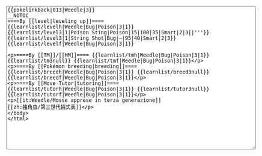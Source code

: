 </p><textarea readonly="" accesskey="," id="wpTextbox1" cols="80" rows="25" style="" class="mw-editfont-monospace" lang="en" dir="ltr" name="wpTextbox1">{{pokelinkback|013|Weedle|3}}
__NOTOC__
====By [[level|leveling up]]====
{{learnlist/levelh|Weedle|Bug|Poison|3|1}}
{{learnlist/level3|1|Poison Sting|Poison|15|100|35|Smart|2|3||'''}}
{{learnlist/level3|1|String Shot|Bug|—|95|40|Smart|2|3}}
{{learnlist/levelf|Weedle|Bug|Poison|3|1}}

====By [[TM]]/[[HM]]====
{{learnlist/tmh|Weedle|Bug|Poison|3|1}}
{{learnlist/tm3null}}
{{learnlist/tmf|Weedle|Bug|Poison|3|1}}

====By [[Pokémon breeding|breeding]]====
{{learnlist/breedh|Weedle|Bug|Poison|3|1}}
{{learnlist/breed3null}}
{{learnlist/breedf|Weedle|Bug|Poison|3|1}}

====By [[Move Tutor|tutoring]]====
{{learnlist/tutorh|Weedle|Bug|Poison|3|1}}
{{learnlist/tutor3null}}
{{learnlist/tutorf|Weedle|Bug|Poison|3|1}}

[[it:Weedle/Mosse apprese in terza generazione]]
[[zh:独角虫/第三世代招式表]]

